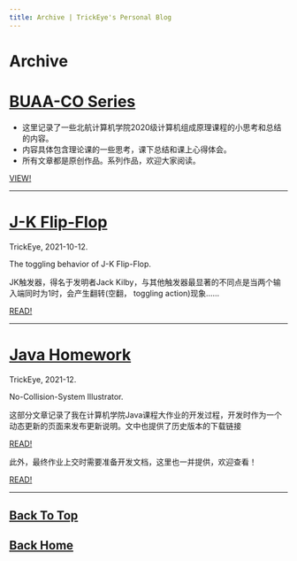 ```yaml
---
title: Archive | TrickEye's Personal Blog
---
```


# Archive

# [BUAA-CO Series](/BUAA-CO.md)
- 这里记录了一些北航计算机学院2020级计算机组成原理课程的小思考和总结的内容。
- 内容具体包含理论课的一些思考，课下总结和课上心得体会。
- 所有文章都是原创作品。系列作品，欢迎大家阅读。

[VIEW!](/BUAA-CO.md)

---

# [J-K Flip-Flop](/2021/10/12/J-K-Flip-Flop.html)

TrickEye, 2021-10-12.

The toggling behavior of J-K Flip-Flop. 

JK触发器，得名于发明者Jack Kilby，与其他触发器最显著的不同点是当两个输入端同时为1时，会产生翻转(空翻， toggling action)现象......

[READ!](/2021/10/12/J-K-Flip-Flop.html)

---

# [Java Homework](2021-12-5-No-Collision-System-Dynamic-Update.html)

TrickEye, 2021-12.

No-Collision-System Illustrator.

这部分文章记录了我在计算机学院Java课程大作业的开发过程，开发时作为一个动态更新的页面来发布更新说明。文中也提供了历史版本的下载链接

[READ!](2021-12-5-No-Collision-System-Dynamic-Update.html)

此外，最终作业上交时需要准备开发文档，这里也一并提供，欢迎查看！

[READ!](2021-12-12-No-Collision-System-Illustrator-Document.html)

---

## [Back To Top](/archive.html)

## [Back Home](/index.html)
